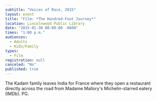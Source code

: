 ```yaml
---
subtitle: "Voices of Race, 2015"
layout: event
title: "Film: *The Hundred-Foot Journey*"
location: Lincolnwood Public Library
date: "2015-01-30 00:00:00 -0600"
times: "1:00 p.m."
audiences: 
  - Adults
  - Kids/Family
types: 
  - Film
registration: null
canceled: "No"
published: true
---
```


The Kadam family leaves India for France where they open a restaurant directly across the road from Madame Mallory's Michelin-starred eatery (IMDb). PG.